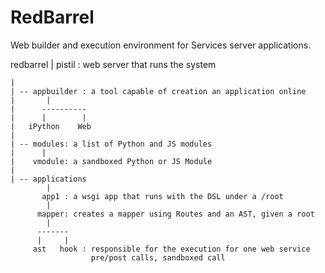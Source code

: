RedBarrel
=========

Web builder and execution environment for Services server applications.


redbarrel
    |
  pistil : web server that runs the system

    |
    | -- appbuilder : a tool capable of creation an application online 
    |       |
    |      ----------
    |      |        |
    |   iPython    Web
    |
    | -- modules: a list of Python and JS modules
    |      |
    |    vmodule: a sandboxed Python or JS Module
    | 
    | -- applications
            |
           app1 : a wsgi app that runs with the DSL under a /root
            |
          mapper: creates a mapper using Routes and an AST, given a root
            |
          -------
          |     |
         ast   hook : responsible for the execution for one web service
                      pre/post calls, sandboxed call


